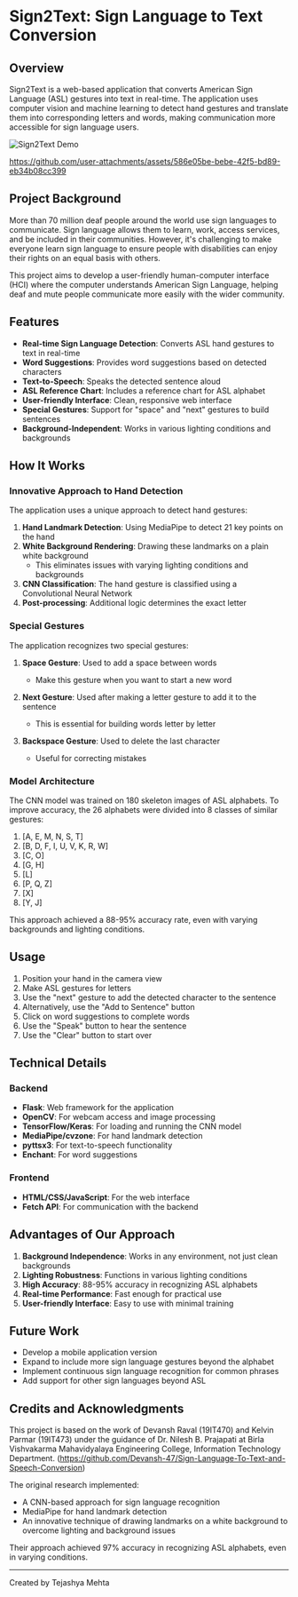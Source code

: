# Sign2Text: Sign Language to Text Conversion

## Overview

Sign2Text is a web-based application that converts American Sign Language (ASL) gestures into text in real-time. The application uses computer vision and machine learning to detect hand gestures and translate them into corresponding letters and words, making communication more accessible for sign language users.

![Sign2Text Demo](demo/demo-placeholder.gif)


https://github.com/user-attachments/assets/586e05be-bebe-42f5-bd89-eb34b08cc399


## Project Background

More than 70 million deaf people around the world use sign languages to communicate. Sign language allows them to learn, work, access services, and be included in their communities. However, it's challenging to make everyone learn sign language to ensure people with disabilities can enjoy their rights on an equal basis with others.

This project aims to develop a user-friendly human-computer interface (HCI) where the computer understands American Sign Language, helping deaf and mute people communicate more easily with the wider community.

## Features

- **Real-time Sign Language Detection**: Converts ASL hand gestures to text in real-time
- **Word Suggestions**: Provides word suggestions based on detected characters
- **Text-to-Speech**: Speaks the detected sentence aloud
- **ASL Reference Chart**: Includes a reference chart for ASL alphabet
- **User-friendly Interface**: Clean, responsive web interface
- **Special Gestures**: Support for "space" and "next" gestures to build sentences
- **Background-Independent**: Works in various lighting conditions and backgrounds

## How It Works

### Innovative Approach to Hand Detection

The application uses a unique approach to detect hand gestures:

1. **Hand Landmark Detection**: Using MediaPipe to detect 21 key points on the hand
2. **White Background Rendering**: Drawing these landmarks on a plain white background
   - This eliminates issues with varying lighting conditions and backgrounds
3. **CNN Classification**: The hand gesture is classified using a Convolutional Neural Network
4. **Post-processing**: Additional logic determines the exact letter

### Special Gestures

The application recognizes two special gestures:

1. **Space Gesture**: Used to add a space between words
   - Make this gesture when you want to start a new word

2. **Next Gesture**: Used after making a letter gesture to add it to the sentence
   - This is essential for building words letter by letter

3. **Backspace Gesture**: Used to delete the last character
   - Useful for correcting mistakes

### Model Architecture

The CNN model was trained on 180 skeleton images of ASL alphabets. To improve accuracy, the 26 alphabets were divided into 8 classes of similar gestures:

1. [A, E, M, N, S, T]
2. [B, D, F, I, U, V, K, R, W]
3. [C, O]
4. [G, H]
5. [L]
6. [P, Q, Z]
7. [X]
8. [Y, J]

This approach achieved a 88-95% accuracy rate, even with varying backgrounds and lighting conditions.

## Usage

1. Position your hand in the camera view
2. Make ASL gestures for letters
3. Use the "next" gesture to add the detected character to the sentence
4. Alternatively, use the "Add to Sentence" button
5. Click on word suggestions to complete words
6. Use the "Speak" button to hear the sentence
7. Use the "Clear" button to start over

## Technical Details

### Backend

- **Flask**: Web framework for the application
- **OpenCV**: For webcam access and image processing
- **TensorFlow/Keras**: For loading and running the CNN model
- **MediaPipe/cvzone**: For hand landmark detection
- **pyttsx3**: For text-to-speech functionality
- **Enchant**: For word suggestions

### Frontend

- **HTML/CSS/JavaScript**: For the web interface
- **Fetch API**: For communication with the backend

## Advantages of Our Approach

1. **Background Independence**: Works in any environment, not just clean backgrounds
2. **Lighting Robustness**: Functions in various lighting conditions
3. **High Accuracy**: 88-95% accuracy in recognizing ASL alphabets
4. **Real-time Performance**: Fast enough for practical use
5. **User-friendly Interface**: Easy to use with minimal training

## Future Work

- Develop a mobile application version
- Expand to include more sign language gestures beyond the alphabet
- Implement continuous sign language recognition for common phrases
- Add support for other sign languages beyond ASL

## Credits and Acknowledgments

This project is based on the work of Devansh Raval (19IT470) and Kelvin Parmar (19IT473) under the guidance of Dr. Nilesh B. Prajapati at Birla Vishvakarma Mahavidyalaya Engineering College, Information Technology Department. 
(https://github.com/Devansh-47/Sign-Language-To-Text-and-Speech-Conversion)

The original research implemented:
- A CNN-based approach for sign language recognition
- MediaPipe for hand landmark detection
- An innovative technique of drawing landmarks on a white background to overcome lighting and background issues

Their approach achieved 97% accuracy in recognizing ASL alphabets, even in varying conditions.


---

Created by Tejashya Mehta
